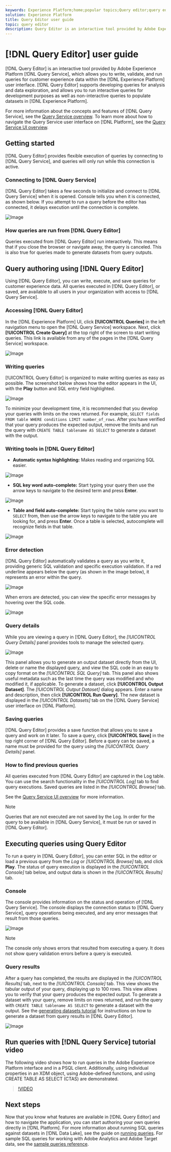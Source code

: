 ```yaml
---
keywords: Experience Platform;home;popular topics;Query editor;query editor;Query service;query service;
solution: Experience Platform
title: Query Editor user guide
topic: query editor
description: Query Editor is an interactive tool provided by Adobe Experience Platform Query Service, which allows you to write, validate, and run queries for customer experience data within the Experience Platform user interface. Query Editor supports developing queries for analysis and data exploration, and allows you to run interactive queries for development purposes as well as non-interactive queries to populate datasets in Experience Platform.
---
```


# [!DNL Query Editor] user guide

[!DNL Query Editor] is an interactive tool provided by Adobe Experience Platform [!DNL Query Service], which allows you to write, validate, and run queries for customer experience data within the [!DNL Experience Platform] user interface. [!DNL Query Editor] supports developing queries for analysis and data exploration, and allows you to run interactive queries for development purposes as well as non-interactive queries to populate datasets in [!DNL Experience Platform].

For more information about the concepts and features of [!DNL Query Service], see the [Query Service overview][query-service-overview]. To learn more about how to navigate the Query Service user interface on [!DNL Platform], see the [Query Service UI overview][query-service-ui].

## Getting started

[!DNL Query Editor] provides flexible execution of queries by connecting to [!DNL Query Service], and queries will only run while this connection is active.

### Connecting to [!DNL Query Service]

[!DNL Query Editor] takes a few seconds to initialize and connect to [!DNL Query Service] when it is opened. Console tells you when it is connected, as shown below. If you attempt to run a query before the editor has connected, it delays execution until the connection is complete. 

![Image](../images/queries/query-editor-overview/initializing-connection.png)

### How queries are run from [!DNL Query Editor]

Queries executed from [!DNL Query Editor] run interactively. This means that if you close the browser or navigate away, the query is canceled. This is also true for queries made to generate datasets from query outputs. 

## Query authoring using [!DNL Query Editor]

Using [!DNL Query Editor], you can write, execute, and save queries for customer experience data. All queries executed in [!DNL Query Editor], or saved, are available to all users in your organization with access to [!DNL Query Service].

### Accessing [!DNL Query Editor]

In the [!DNL Experience Platform] UI, click **[!UICONTROL Queries]** in the left navigation menu to open the [!DNL Query Service] workspace. Next, click **[!UICONTROL Create Query]** at the top right of the screen to start writing queries. This link is available from any of the pages in the [!DNL Query Service] workspace. 

![Image](../images/queries/query-editor-overview/create-query.png)
  
### Writing queries

[!UICONTROL Query Editor] is organized to make writing queries as easy as possible. The screenshot below shows how the editor appears in the UI, with the **Play** button and SQL entry field highlighted.

![Image](../images/queries/query-editor-overview/editor.png)

To minimize your development time, it is recommended that you develop your queries with limits on the rows returned. For example, `SELECT fields FROM table WHERE conditions LIMIT number_of_rows`. After you have verified that your query produces the expected output, remove the limits and run the query with `CREATE TABLE tablename AS SELECT` to generate a dataset with the output. 

### Writing tools in [!DNL Query Editor]

- **Automatic syntax highlighting:** Makes reading and organizing SQL easier.

![Image](../images/queries/query-editor-overview/syntax-highlight.png)

- **SQL key word auto-complete:** Start typing your query then use the arrow keys to navigate to the desired term and press **Enter**.

![Image](../images/queries/query-editor-overview/syntax-auto.png)

- **Table and field auto-complete:** Start typing the table name you want to `SELECT` from, then use the arrow keys to navigate to the table you are looking for, and press **Enter**. Once a table is selected, autocomplete will recognize fields in that table. 

![Image](../images/queries/query-editor-overview/tables-auto.png)

### Error detection

[!DNL Query Editor] automatically validates a query as you write it, providing generic SQL validation and specific execution validation. If a red underline appears below the query (as shown in the image below), it represents an error within the query.

![Image](../images/queries/query-editor-overview/syntax-error-highlight.png)

When errors are detected, you can view the specific error messages by hovering over the SQL code.

![Image](../images/queries/query-editor-overview/linting-error.png)

### Query details

While you are viewing a query in [!DNL Query Editor], the *[!UICONTROL Query Details]* panel provides tools to manage the selected query.

![Image](../images/queries/query-editor-overview/query-details.png)

This panel allows you to generate an output dataset directly from the UI, delete or name the displayed query, and view the SQL code in an easy to copy format on the *[!UICONTROL SQL Query]* tab. This panel also shows useful metadata such as the last time the query was modified and who modified it, if applicable. To generate a dataset, click **[!UICONTROL Output Dataset]**. The *[!UICONTROL Output Dataset]* dialog appears. Enter a name and description, then click **[!UICONTROL Run Query]**. The new dataset is displayed in the *[!UICONTROL Datasets]* tab on the [!DNL Query Service] user interface on [!DNL Platform].

### Saving queries

[!DNL Query Editor] provides a save function that allows you to save a query and work on it later. To save a query, click **[!UICONTROL Save]** in the top right corner of [!DNL Query Editor]. Before a query can be saved, a name must be provided for the query using the *[!UICONTROL Query Details]* panel.

### How to find previous queries

All queries executed from [!DNL Query Editor] are captured in the Log table. You can use the search functionality in the *[!UICONTROL Log]* tab to find query executions. Saved queries are listed in the *[!UICONTROL Browse]* tab. 

See the [Query Service UI overview][query-service-ui] for more information. 

>[!NOTE]
>
>Queries that are not executed are not saved by the Log. In order for the query to be available in [!DNL Query Service], it must be run or saved in [!DNL Query Editor].

## Executing queries using Query Editor

To run a query in [!DNL Query Editor], you can enter SQL in the editor or load a previous query from the *Log* or *[!UICONTROL Browse]* tab, and click **Play**. The status of query execution is displayed in the *[!UICONTROL Console]* tab below, and output data is shown in the *[!UICONTROL Results]* tab.

### Console

The console provides information on the status and operation of [!DNL Query Service]. The console displays the connection status to [!DNL Query Service], query operations being executed, and any error messages that result from those queries.

![Image](../images/queries/query-editor-overview/console.png)

>[!NOTE]
>
>The console only shows errors that resulted from executing a query. It does not show query validation errors before a query is executed.

### Query results

After a query has completed, the results are displayed in the *[!UICONTROL Results]* tab, next to the *[!UICONTROL Console]* tab. This view shows the tabular output of your query, displaying up to 100 rows. This view allows you to verify that your query produces the expected output. To generate a dataset with your query, remove limits on rows returned, and run the query with `CREATE TABLE tablename AS SELECT` to generate a dataset with the output. See the [generating datasets tutorial][query-service-create-datasets] for instructions on how to generate a dataset from query results in [!DNL Query Editor].

![Image](../images/queries/query-editor-overview/query-results.png)

## Run queries with [!DNL Query Service] tutorial video

The following video shows how to run queries in the Adobe Experience Platform interface and in a PSQL client. Additionally, using individual properties in an XDM object, using Adobe-defined functions, and using CREATE TABLE AS SELECT (CTAS) are demonstrated.

>[!VIDEO](https://video.tv.adobe.com/v/29796?quality=12&learn=on)

## Next steps

Now that you know what features are available in [!DNL Query Editor] and how to navigate the application, you can start authoring your own queries directly in [!DNL Platform]. For more information about running SQL queries against datasets in [!DNL Data Lake], see the guide on [running queries][query-service-running-queries]. For sample SQL queries for working with Adobe Analytics and Adobe Target data, see the [sample queries reference][query-service-sample-queries].

[query-service-overview]: ../home.md
[query-service-ui]: overview.md
[query-service-running-queries]: ../creating-queries/creating-queries.md
[query-service-sample-queries]: ../sample-queries/overview.md
[query-service-create-datasets]: ../creating-queries/create-datasets.md